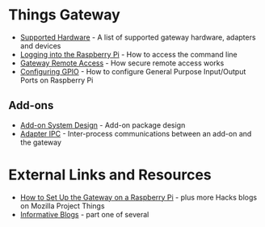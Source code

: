 # Things Gateway
* [Supported Hardware](./Supported-Hardware) - A list of supported gateway hardware, adapters and devices
* [Logging into the Raspberry Pi](./Logging-into-the-Raspberry-Pi) - How to access the command line
* [Gateway Remote Access](./Gateway-Remote-Access) - How secure remote access works
* [Configuring GPIO](./Configuring-GPIO-for-use-with-the-gpio-adapter) - How to configure General Purpose Input/Output Ports on Raspberry Pi
## Add-ons
* [Add-on System Design](./Add-On-System-Design) - Add-on package design
* [Adapter IPC](./Adapter-IPC) - Inter-process communications between an add-on and the gateway
# External Links and Resources
* [How to Set Up the Gateway on a Raspberry Pi](https://hacks.mozilla.org/2018/02/how-to-build-your-own-private-smart-home-with-a-raspberry-pi-and-mozillas-things-gateway/) - plus more Hacks blogs on Mozilla Project Things
* [Informative Blogs](http://www.twobraids.com/2018/02/lars-and-real-internet-of-things-part-1.html) - part one of several